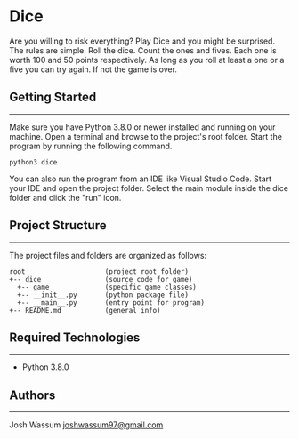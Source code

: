 # Dice
Are you willing to risk everything? Play Dice and you might be surprised.
The rules are simple. Roll the dice. Count the ones and fives. Each one is
worth 100 and 50 points respectively. As long as you roll at least a one or a
five you can try again. If not the game is over.

## Getting Started
---
Make sure you have Python 3.8.0 or newer installed and running on your machine.
Open a terminal and browse to the project's root folder. Start the program by
running the following command.
```
python3 dice
```
You can also run the program from an IDE like Visual Studio Code. Start your IDE
and open the project folder. Select the main module inside the dice folder and
click the "run" icon.

## Project Structure
---
The project files and folders are organized as follows:
```
root                    (project root folder)
+-- dice                (source code for game)
  +-- game              (specific game classes)
  +-- __init__.py       (python package file)
  +-- __main__.py       (entry point for program)
+-- README.md           (general info)
```

## Required Technologies
---
* Python 3.8.0

## Authors
---
Josh Wassum
joshwassum97@gmail.com
